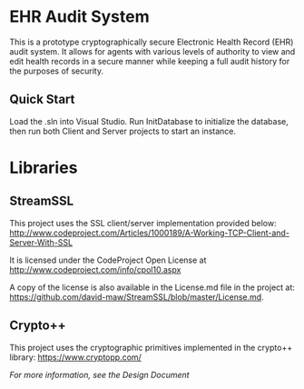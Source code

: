 # EHR Audit System
This is a prototype cryptographically secure Electronic Health Record (EHR) audit system. It allows for agents with various levels of authority to view and edit health records in a secure manner while keeping a full audit history for the purposes of security.

## Quick Start
Load the .sln into Visual Studio. Run InitDatabase to initialize the database, then run both Client and Server projects to start an instance.

# Libraries
## StreamSSL
This project uses the SSL client/server implementation provided below: 
http://www.codeproject.com/Articles/1000189/A-Working-TCP-Client-and-Server-With-SSL

It is licensed under the CodeProject Open License at http://www.codeproject.com/info/cpol10.aspx

A copy of the license is also available in the License.md file in the project at:
https://github.com/david-maw/StreamSSL/blob/master/License.md.

## Crypto++
This project uses the cryptographic primitives implemented in the crypto++ library:
https://www.cryptopp.com/

*For more information, see the Design Document*
